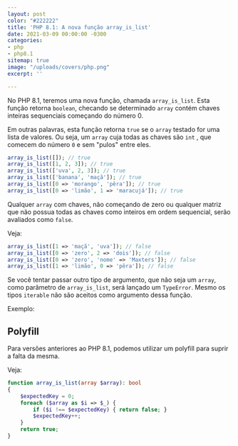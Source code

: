 ```yaml
---
layout: post
color: "#222222"
title: 'PHP 8.1: A nova função array_is_list'
date: 2021-03-09 00:00:00 -0300
categories:
- php
- php8.1
sitemap: true
image: "/uploads/covers/php.png"
excerpt: ''

---
```

No PHP 8.1,  teremos uma nova função,  chamada `array_is_list`. Esta função retorna `boolean`, checando se determinado `array` contém chaves inteiras sequenciais começando do número 0.

Em outras palavras, esta função retorna `true` se o `array`  testado for uma lista de valores. Ou seja,  um `array` cuja todas as chaves são `int` ,  que comecem do número `0` e sem "pulos" entre eles.

```php
array_is_list([]); // true
array_is_list([1, 2, 3]); // true
array_is_list(['uva', 2, 3]); // true
array_is_list(['banana', 'maçã']); // true
array_is_list([0 => 'morango', 'pêra']); // true
array_is_list([0 => 'limão', 1 => 'maracujá']); // true
```

Qualquer `array` com chaves, não começando de zero ou qualquer matriz  que não possua todas as chaves como inteiros em ordem sequencial,  serão avaliados como `false`.

Veja:

```php
array_is_list([1 => 'maçã', 'uva']); // false
array_is_list([0 => 'zero', 2 => 'dois']); // false
array_is_list([0 => 'zero', 'nome' => 'Maxters']); // false
array_is_list([1 => 'limão', 0 => 'pêra']); // false
```

Se você tentar passar outro tipo de argumento, que não seja um `array`, como parâmetro de `array_is_list`, será lançado um `TypeError`. Mesmo os tipos `iterable` não são aceitos como argumento dessa função.

Exemplo:




## Polyfill

Para versões anteriores ao PHP 8.1, podemos utilizar um polyfill para suprir a falta da mesma.

Veja:

```php
function array_is_list(array $array): bool 
{
    $expectedKey = 0;
    foreach ($array as $i => $_) {
        if ($i !== $expectedKey) { return false; }
        $expectedKey++;
    }
    return true;
}
```